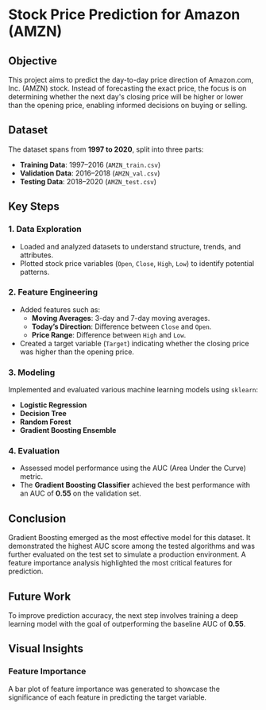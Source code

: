# Stock Price Prediction for Amazon (AMZN)

## Objective

This project aims to predict the day-to-day price direction of Amazon.com, Inc. (AMZN) stock. Instead of forecasting the exact price, the focus is on determining whether the next day's closing price will be higher or lower than the opening price, enabling informed decisions on buying or selling.

## Dataset

The dataset spans from **1997 to 2020**, split into three parts:
- **Training Data**: 1997–2016 (`AMZN_train.csv`)
- **Validation Data**: 2016–2018 (`AMZN_val.csv`)
- **Testing Data**: 2018–2020 (`AMZN_test.csv`)

## Key Steps

### 1. **Data Exploration**
- Loaded and analyzed datasets to understand structure, trends, and attributes.
- Plotted stock price variables (`Open`, `Close`, `High`, `Low`) to identify potential patterns.

### 2. **Feature Engineering**
- Added features such as:
  - **Moving Averages**: 3-day and 7-day moving averages.
  - **Today’s Direction**: Difference between `Close` and `Open`.
  - **Price Range**: Difference between `High` and `Low`.
- Created a target variable (`Target`) indicating whether the closing price was higher than the opening price.

### 3. **Modeling**
Implemented and evaluated various machine learning models using `sklearn`:
- **Logistic Regression**
- **Decision Tree**
- **Random Forest**
- **Gradient Boosting Ensemble**

### 4. **Evaluation**
- Assessed model performance using the AUC (Area Under the Curve) metric.
- The **Gradient Boosting Classifier** achieved the best performance with an AUC of **0.55** on the validation set.

## Conclusion

Gradient Boosting emerged as the most effective model for this dataset. It demonstrated the highest AUC score among the tested algorithms and was further evaluated on the test set to simulate a production environment. A feature importance analysis highlighted the most critical features for prediction.

## Future Work

To improve prediction accuracy, the next step involves training a deep learning model with the goal of outperforming the baseline AUC of **0.55**.

## Visual Insights

### Feature Importance
A bar plot of feature importance was generated to showcase the significance of each feature in predicting the target variable.
